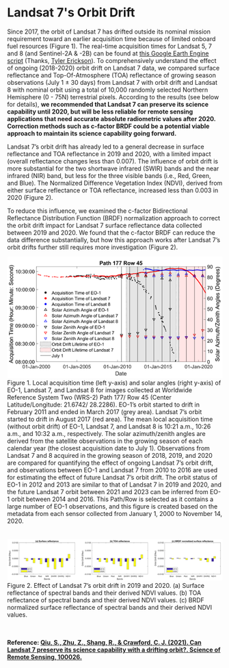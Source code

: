 # Landsat 7's Orbit Drift
Since 2017, the orbit of Landsat 7 has drifted outside its nominal mission requirement toward an earlier acquisition time because of limited onboard fuel resources (Figure 1). The real-time acquisition times for Landsat 5, 7 and 8 (and Sentinel-2A & -2B) can be found at [this Google Earth Engine script](https://colab.research.google.com/gist/tylere/6069908f90fbba4ceaa4767b19b0bdf3/satellite-platform-acquisition-time-comparison.ipynb#scrollTo=X7dhgCuYtOG1) (Thanks, 
[Tyler Erickson](https://twitter.com/tylerickson)). To comprehensively understand the effect of ongoing (2018-2020) orbit drift on Landsat 7 data, we compared surface reflectance and Top-Of-Atmosphere (TOA) reflectance of growing season observations (July 1 ± 30 days) from Landsat 7 with orbit drift and Landsat 8 with nominal orbit using a total of 10,000 randomly selected Northern Hemisphere (0 - 75N) terrestrial pixels. According to the results (see below for details), **we recommended that Landsat 7 can preserve its science capability until 2020, but will be less reliable for remote sensing applications that need accurate absolute radiometric values after 2020. Correction methods such as c-factor BRDF could be a potential viable approach to maintain its science capability going forward.**  

Landsat 7’s orbit drift has already led to a general decrease in surface reflectance and TOA reflectance in 2019 and 2020, with a limited impact (overall reflectance changes less than 0.007). The influence of orbit drift is more substantial for the two shortwave infrared (SWIR) bands and the near infrared (NIR) band, but less for the three visible bands (i.e., Red, Green, and Blue). The Normalized Difference Vegetation Index (NDVI), derived from either surface reflectance or TOA reflectance, increased less than 0.003 in 2020 (Figure 2).

To reduce this influence, we examined the c-factor Bidirectional Reflectance Distribution Function (BRDF) normalization approach to correct the orbit drift impact for Landsat 7 surface reflectance data collected between 2019 and 2020. We found that the c-factor BRDF can reduce the data difference substantially, but how this approach works after Landsat 7’s orbit drifts further still requires more investigation (Figure 2). 



<img src="https://github.com/GERSL/L7Drift/blob/main/Fig2.png"/>
Figure 1. Local acquisition time (left y-axis) and solar angles (right y-axis) of EO-1, Landsat 7, and Landsat 8 for images collected at Worldwide Reference System Two (WRS-2) Path 177/ Row 45 (Center Latitude/Longitude: 21.6742/ 28.2286). EO-1’s orbit started to drift in February 2011 and ended in March 2017 (grey area). Landsat 7’s orbit started to drift in August 2017 (red area). The mean local acquisition time (without orbit drift) of EO-1, Landsat 7, and Landsat 8 is 10:21 a.m., 10:26 a.m., and 10:32 a.m., respectively. The solar azimuth/zenith angles are derived from the satellite observations in the growing season of each calendar year (the closest acquisition date to July 1). Observations from Landsat 7 and 8 acquired in the growing season of 2018, 2019, and 2020 are compared for quantifying the effect of ongoing Landsat 7’s orbit drift, and observations between EO-1 and Landsat 7 from 2010 to 2016 are used for estimating the effect of future Landsat 7’s orbit drift. The orbit status of EO-1 in 2012 and 2013 are similar to that of Landsat 7 in 2019 and 2020, and the future Landsat 7 orbit between 2021 and 2023 can be inferred from EO-1 orbit between 2014 and 2016. This Path/Row is selected as it contains a large number of EO-1 observations, and this figure is created based on the metadata from each sensor collected from January 1, 2000 to November 14, 2020. <br/><br/><br/>

<img src="https://github.com/GERSL/L7Drift/blob/main/Fig7.png"/>
Figure 2. Effect of Landsat 7’s orbit drift in 2019 and 2020. (a) Surface reflectance of spectral bands and their derived NDVI values. (b) TOA reflectance of spectral bands and their derived NDVI values. (c) BRDF normalized surface reflectance of spectral bands and their derived NDVI values.<br/><br/><br/>

**Reference: [Qiu, S., Zhu, Z., Shang, R., & Crawford, C. J. (2021). Can Landsat 7 preserve its science capability with a drifting orbit?. Science of Remote Sensing, 100026.](https://doi.org/10.1016/j.srs.2021.100026)**

